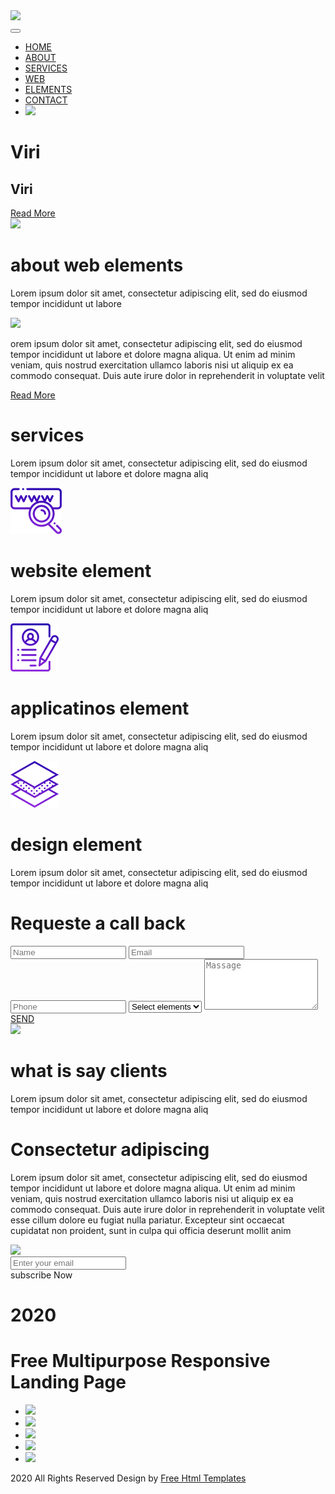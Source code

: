 <!DOCTYPE html>
<html lang="en">
<head>
<!-- basic -->
<meta charset="utf-8">
<meta http-equiv="X-UA-Compatible" content="IE=edge">
<meta name="viewport" content="width=device-width, initial-scale=1">
<!-- mobile metas -->
<meta name="viewport" content="width=device-width, initial-scale=1">
<meta name="viewport" content="initial-scale=1, maximum-scale=1">
<!-- site metas -->
<title>Element</title>
<meta name="keywords" content="">
<meta name="description" content="">
<meta name="author" content="">	
<!-- bootstrap css -->
<link rel="stylesheet" type="text/css" href="css/bootstrap.min.css">
<!-- style css -->
<link rel="stylesheet" type="text/css" href="css/style.css">
<!-- Responsive-->
<link rel="stylesheet" href="css/responsive.css">
<!-- fevicon -->
<link rel="icon" href="images/fevicon.png" type="image/gif" />
<!-- Scrollbar Custom CSS -->
<link rel="stylesheet" href="css/jquery.mCustomScrollbar.min.css">
<!-- Tweaks for older IEs-->
<link rel="stylesheet" href="https://netdna.bootstrapcdn.com/font-awesome/4.0.3/css/font-awesome.css">
<!-- owl stylesheets --> 
<link rel="stylesheet" href="css/owl.carousel.min.css">
<link rel="stylesheet" href="css/owl.theme.default.min.css">
<link rel="stylesheet" href="https://cdnjs.cloudflare.com/ajax/libs/fancybox/2.1.5/jquery.fancybox.min.css" media="screen">

</head>
<body>
	<!--header section start -->
	<div class="header_section">
		<div class="container-fluid">
			<nav class="navbar navbar-expand-lg navbar-light bg-light">
                <div class="logo"><a href="index.html"><img src="images/logo.png"></a></div>
                <button class="navbar-toggler" type="button" data-toggle="collapse" data-target="#navbarNav" aria-controls="navbarNav"aria-expanded="false" aria-label="Toggle navigation">
                  <span class="navbar-toggler-icon"></span>
                </button>
                <div class="collapse navbar-collapse" id="navbarNav">
                  <ul class="navbar-nav">
                    <li class="nav-item active">
                      <a class="nav-link" href="index.html">HOME</a>
                    </li>
                    <li class="nav-item">
                      <a class="nav-link" href="about.html">ABOUT</a>
                    </li>
                    <li class="nav-item">
                      <a class="nav-link" href="services.html">SERVICES</a>
                    </li>
                    <li class="nav-item">
                      <a class="nav-link" href="index.html">WEB</a>
                    </li>
                    <li class="nav-item">
                      <a class="nav-link" href="index.html">ELEMENTS</a>
                    </li>
                    <li class="nav-item">
                      <a class="nav-link" href="contact.html">CONTACT</a>
                    </li>
                    <li class="nav-item">
                      <a class="nav-link" href="#"><img src="images/search-icon.png"></a>
                    </li>
                  </ul>
                </div>
            </nav>
		</div>
	</div>
	<!--header section end -->
	<!--banner section start -->
	<div class="banner_section layout_padding">
		<div class="container">
			<h1 class="banner_taital">Viri</h1>
			<h2 class="free_text">Viri </h2>
            <div class="read_bt">
            	<div class="read_text"><a href="#">Read More</a></div>
            </div>
		</div>
	</div>
	<!--banner section end -->
	<!--bg_main section start -->
	<div class="container">
		<div class="bg_main"><img src="images/bg-main.png"></div>
	</div>
	<!--bg_main section end -->
	<!--about section start -->
	<div class="about_section">
		<div class="container">
			<h1 class="about_text">about web elements</h1>
			<p class="lorem_text">Lorem ipsum dolor sit amet, consectetur adipiscing elit, sed do eiusmod tempor incididunt ut labore </p>
			<div class="about_bg"><img src="images/about-bg.png"></div>
			<p class="lorem_text">orem ipsum dolor sit amet, consectetur adipiscing elit, sed do eiusmod tempor incididunt ut labore et dolore magna aliqua. Ut enim ad minim veniam, quis nostrud exercitation ullamco laboris nisi ut aliquip ex ea commodo consequat. Duis aute irure dolor in reprehenderit in voluptate velit</p>
			<div class="read_bt_main">
            	<div class="read_text_2"><a href="#">Read More</a></div>
            </div>
		</div>
	</div>
	<!--about section end -->
	<!--service section start -->
	<div class="service_section layout_padding">
		<div class="container">
			<h1 class="about_text">services</h1>
			<p class="ipsum_text">Lorem ipsum dolor sit amet, consectetur adipiscing elit, sed do eiusmod tempor incididunt ut labore et dolore magna aliq</p>
			<div class="service_section_2">
				<div class="row">
				    <div class="col-sm-12 col-lg-4">
				    	<div class="icon_1"><img src="images/icon-1.png"></div>
				    	<h1 class="website_text">website element</h1>
				    	<p class="dolor_text">Lorem ipsum dolor sit amet, consectetur adipiscing elit, sed do eiusmod tempor incididunt ut
                        labore et dolore magna aliq</p>
				    </div>
				    <div class="col-sm-12 col-lg-4">
				    	<div class="icon_1"><img src="images/icon-2.png"></div>
				    	<h1 class="website_text">applicatinos element</h1>
				    	<p class="dolor_text">Lorem ipsum dolor sit amet, consectetur adipiscing elit, sed do eiusmod tempor incididunt ut
                        labore et dolore magna aliq</p>
				    </div>
				    <div class="col-sm-12 col-lg-4">
				    	<div class="icon_1"><img src="images/icon-3.png"></div>
				    	<h1 class="website_text">design element</h1>
				    	<p class="dolor_text">Lorem ipsum dolor sit amet, consectetur adipiscing elit, sed do eiusmod tempor incididunt ut
                        labore et dolore magna aliq</p>
				    </div>
			    </div>
			</div>
		</div>
	</div>
	<!--service section end -->
	<!--contact section start -->
	<div class="contact_section layout_padding">
		<div class="container">
			<div class="row">
				<div class="col-md-6">
					<h1 class="contact_text">Requeste a call back</h1>
					<div class="contact_main">
    			        <div class="mail_section">
    			        	<input type="Name" class="mail_text" placeholder="Name" name="Name">
    			        	<input type="Name" class="mail_text" placeholder="Email" name="Email">
    			        	<input type="Name" class="mail_text" placeholder="Phone" name="Phone">
    			        	<select>
                              <option value="volvo">Select elements</option>
                              <option value="saab">One</option>
                              <option value="opel">Two</option>
                              <option value="audi">Three</option>
                            </select>
    			        	<textarea class="massage_text" placeholder="Massage" rows="5" id="comment" name="text"></textarea>
    			        	<div class="send_bt">
				                <div class="send_text"><a href="#">SEND</a></div>
			                </div>
    			        </div>
    		        </div>
				</div>
				<div class="col-md-6">
					<div class="contact_bg"><img src="images/contact-bg.png"></div>
				</div>
			</div>
		</div>
	</div>
	<!--contact section end -->
	<!--client section start -->
	<div class="client_section layout_padding">
		<div class="container">
			<h1 class="about_text">what is say clients</h1>
			<p class="ipsum_text">Lorem ipsum dolor sit amet, consectetur adipiscing elit, sed do eiusmod tempor incididunt ut labore et dolore magna aliq</p>
			<div class="client_section_2 layout_padding">
				<h1 class="client_text">Consectetur adipiscing </h1>
			    <p class="ipsum_text_2">Lorem ipsum dolor sit amet, consectetur adipiscing elit, sed do eiusmod tempor incididunt ut labore et dolore magna aliqua. Ut enim ad minim veniam, quis nostrud exercitation ullamco laboris nisi ut aliquip ex ea commodo consequat. Duis aute irure dolor in reprehenderit in voluptate velit esse cillum dolore eu fugiat nulla pariatur. Excepteur sint occaecat cupidatat non proident, sunt in culpa qui officia deserunt mollit anim</p>
                <div class="icon_4"><img src="images/icon-4.png"></div>
			</div>
		</div>
	</div>
	<!--client section end -->
	<!--footer section start -->
	<div class="footer_section layout_padding">
		<div class="container">
			<div class="footer_main">
				<div class="input-group mb-3">
                    <input type="text" class="form-control" placeholder="Enter your email" aria-label="Recipient's username" aria-describedby="basic-addon2">
                    <div class="input-group-append">
                      <span class="input-group-text" id="basic-addon2">subscribe Now</span>
                    </div>
                </div>
                <h1 class="year_text">2020</h1>
                <h1 class="landing_text">Free Multipurpose Responsive  Landing Page </h1>
			</div>
			<div class="social_icon">
				<ul>
					<li><a href="#"><img src="images/fb-icon.png"></a></li>
					<li><a href="#"><img src="images/twitter-icon.png"></a></li>
					<li><a href="#"><img src="images/linkdin-icon.png"></a></li>
					<li><a href="#"><img src="images/instagram-icon.png"></a></li>
					<li><a href="#"><img src="images/youtub-icon.png"></a></li>
				</ul>
			</div>
		</div>
	</div>
	<!--footer section end -->
	<!--copyright section start -->
	<div class="copyright_section">
		<div class="container">
			<div class="row">
				<div class="col-sm-12">
					<p class="copyright_text">2020 All Rights Reserved Design by <a href="https://html.design/"> Free Html Templates</p>
				</div>
			</div>
		</div>
	</div>
	<!--copyright section end -->
	 <!-- Javascript files-->
    <script src="js/jquery.min.js"></script>
    <script src="js/popper.min.js"></script>
    <script src="js/bootstrap.bundle.min.js"></script>
    <script src="js/jquery-3.0.0.min.js"></script>
    <script src="js/plugin.js"></script>
    <!-- sidebar -->
    <script src="js/jquery.mCustomScrollbar.concat.min.js"></script>
    <script src="js/custom.js"></script>
    <!-- javascript --> 
    <script src="js/owl.carousel.js"></script>
    <script src="https:cdnjs.cloudflare.com/ajax/libs/fancybox/2.1.5/jquery.fancybox.min.js"></script>
    <script>
    $(document).ready(function(){
    $(".fancybox").fancybox({
        openEffect: "none",
        closeEffect: "none"
        });
    </script>
</body>
</html>
